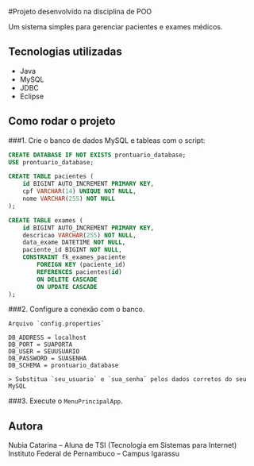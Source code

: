 #Projeto desenvolvido na disciplina de POO

Um sistema simples para gerenciar pacientes e exames médicos.

## Tecnologias utilizadas
- Java
- MySQL
- JDBC
- Eclipse

## Como rodar o projeto
###1. Crie o banco de dados MySQL e tableas com o script:


```sql
CREATE DATABASE IF NOT EXISTS prontuario_database;
USE prontuario_database;

CREATE TABLE pacientes (
    id BIGINT AUTO_INCREMENT PRIMARY KEY,
    cpf VARCHAR(14) UNIQUE NOT NULL,
    nome VARCHAR(255) NOT NULL
);

CREATE TABLE exames (
    id BIGINT AUTO_INCREMENT PRIMARY KEY,
    descricao VARCHAR(255) NOT NULL,
    data_exame DATETIME NOT NULL,
    paciente_id BIGINT NOT NULL,
    CONSTRAINT fk_exames_paciente
        FOREIGN KEY (paciente_id)
        REFERENCES pacientes(id)
        ON DELETE CASCADE
        ON UPDATE CASCADE
);
```
###2. Configure a conexão com o banco.

	Arquivo `config.properties`
	
	DB_ADDRESS = localhost
	DB_PORT = SUAPORTA
	DB_USER = SEUUSUARIO
	DB_PASSWORD = SUASENHA
	DB_SCHEMA = prontuario_database
	
	> Substitua `seu_usuario` e `sua_senha` pelos dados corretos do seu MySQL

###3. Execute o `MenuPrincipalApp`.



## Autora

Nubia Catarina – Aluna de TSI (Tecnologia em Sistemas para Internet)  
Instituto Federal de Pernambuco – Campus Igarassu

